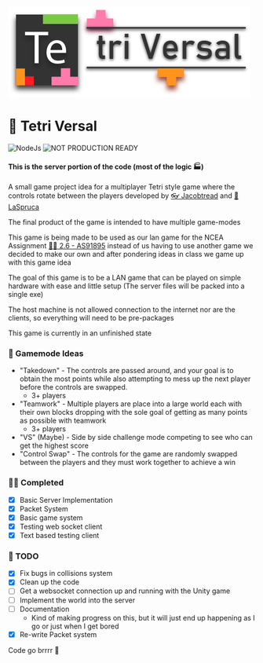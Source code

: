 ![Tetri-Versal](https://raw.githubusercontent.com/jacobtread/TetriVersal/main/logo.png)

#  🤖 Tetri Versal 

![NodeJs](https://img.shields.io/badge/Powered%20By-NodeJS-68A063?style=for-the-badge)
![NOT PRODUCTION READY](https://img.shields.io/badge/Not%20Ready%20For%20Production-ef4550?style=for-the-badge)

####  This is the server portion of the code (most of the logic ‍🏭)

A small game project idea for a multiplayer Tetri style game where the controls rotate between the players developed
by [👓 Jacobtread](https://github.com/jacobtread) and [🥽 LaSpruca](https://github.com/laspruca)

The final product of the game is intended to have multiple game-modes

This game is being made to be used as our lan game for the NCEA
Assignment [👨‍🎓 2.6 - AS91895](https://www.nzqa.govt.nz/nqfdocs/ncea-resource/achievements/2019/as91895.pdf) instead of us
having to use another game we decided to make our own and after pondering ideas in class we game up with this game idea

The goal of this game is to be a LAN game that can be played on simple hardware with ease and little setup
(The server files will be packed into a single exe)

The host machine is not allowed connection to the internet nor are the clients, so everything will need to be
pre-packages

This game is currently in an unfinished state

### 👾 Gamemode Ideas

- "Takedown" - The controls are passed around, and your goal is to obtain the most points while also attempting to mess
  up the next player before the controls are swapped.
    - 3+ players
- "Teamwork" - Multiple players are place into a large world each with their own blocks dropping with the sole goal of
  getting as many points as possible with teamwork
    - 3+ players
- "VS" (Maybe) - Side by side challenge mode competing to see who can get the highest score
- "Control Swap" - The controls for the game are randomly swapped between the players and they must work 
together to achieve a win
  
### 👨‍🎓 Completed

- [x] Basic Server Implementation
- [x] Packet System
- [x] Basic game system
- [x] Testing web socket client
- [x] Text based testing client

### 👀 TODO

- [x] Fix bugs in collisions system
- [x] Clean up the code
- [ ] Get a websocket connection up and running with the Unity game
- [ ] Implement the world into the server
- [ ] Documentation
  - Kind of making progress on this, but it will just end up happening as I go
  or just when I get bored
- [x] Re-write Packet system 

Code go brrrr 🧠